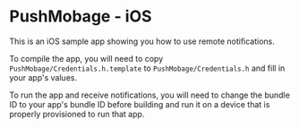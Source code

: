 PushMobage - iOS
===========================

This is an iOS sample app showing you how to use remote notifications.

To compile the app, you will need to copy `PushMobage/Credentials.h.template` to `PushMobage/Credentials.h` and fill in your app's values.

To run the app and receive notifications, you will need to change the bundle ID to your app's bundle ID before building and run it on a device that is properly provisioned to run that app.

